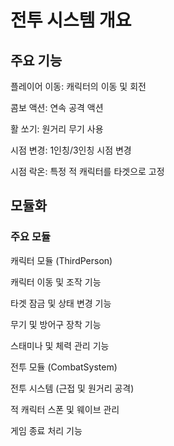 # 전투 시스템 개요
## 주요 기능

플레이어 이동: 캐릭터의 이동 및 회전

콤보 액션: 연속 공격 액션

활 쏘기: 원거리 무기 사용

시점 변경: 1인칭/3인칭 시점 변경

시점 락온: 특정 적 캐릭터를 타겟으로 고정

## 모듈화

### 주요 모듈

캐릭터 모듈 (ThirdPerson)

캐릭터 이동 및 조작 기능

타겟 잠금 및 상태 변경 기능

무기 및 방어구 장착 기능

스태미나 및 체력 관리 기능

전투 모듈 (CombatSystem)

전투 시스템 (근접 및 원거리 공격)

적 캐릭터 스폰 및 웨이브 관리

게임 종료 처리 기능
